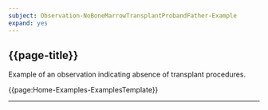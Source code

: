 ```yaml
---
subject: Observation-NoBoneMarrowTransplantProbandFather-Example
expand: yes
---
```


## {{page-title}}

Example of an observation indicating absence of transplant procedures.


{{page:Home-Examples-ExamplesTemplate}}


---